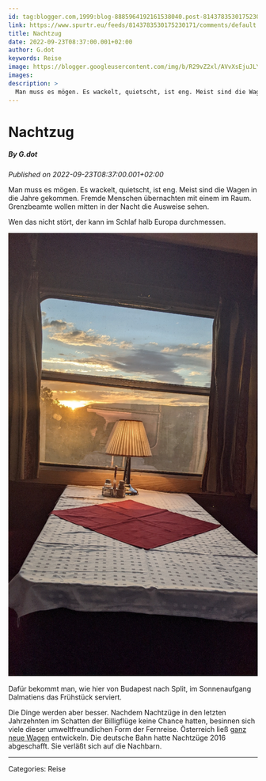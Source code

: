 ```yaml
---
id: tag:blogger.com,1999:blog-8885964192161538040.post-8143783530175230171
link: https://www.spurtr.eu/feeds/8143783530175230171/comments/default
title: Nachtzug
date: 2022-09-23T08:37:00.001+02:00
author: G.dot
keywords: Reise
image: https://blogger.googleusercontent.com/img/b/R29vZ2xl/AVvXsEjuJLYKx2PwMBeOu17RJRKR9WRWBMlHqdgtOA_quiDUcZdXh76qlHe6g7FWx0AOnbELnrULhF9_Gau2XwgLHD5TkGM2YzAkbfrwYcONU-P13-GrOWE8QpTBW7-Q8gtqEJyIXOUPxYKVT7Q/s72-c/1663746563325164-0.png
images: 
description: >
  Man muss es mögen. Es wackelt, quietscht, ist eng. Meist sind die Wagen in die Jahre gekommen. Fremde Menschen übernachten mit einem im Raum. Grenzbeamte wollen mitten in der Nacht die Ausweise sehen.Wen das nicht stört, der kann im Schlaf halb Europa durchmessen.&nbsp; 
---
```

# Nachtzug
##### By G.dot
_Published on 2022-09-23T08:37:00.001+02:00_

Man muss es mögen. Es wackelt, quietscht, ist eng. Meist sind die Wagen in die Jahre gekommen. Fremde Menschen übernachten mit einem im Raum. Grenzbeamte wollen mitten in der Nacht die Ausweise sehen.

Wen das nicht stört, der kann im Schlaf halb Europa durchmessen. 

  

[![](../assets/1663746563325164-0.png)](../assets/1663746563325164-0.png)

  

Dafür bekommt man, wie hier von Budapest nach Split, im Sonnenaufgang Dalmatiens das Frühstück serviert.

Die Dinge werden aber besser. Nachdem Nachtzüge in den letzten Jahrzehnten im Schatten der Billigflüge keine Chance hatten, besinnen sich viele dieser umweltfreundlichen Form der Fernreise. Österreich ließ [ganz neue Wagen](https://www.nightjet.com/de/komfortkategorien/nightjet-neue-generation) entwickeln. Die deutsche Bahn hatte Nachtzüge 2016 abgeschafft. Sie verläßt sich auf die Nachbarn.

---
Categories: Reise